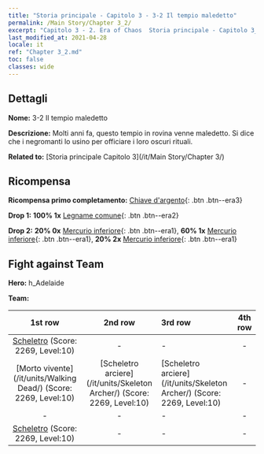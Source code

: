 ```yaml
---
title: "Storia principale - Capitolo 3 - 3-2 Il tempio maledetto"
permalink: /Main Story/Chapter 3_2/
excerpt: "Capitolo 3 - 2. Era of Chaos  Storia principale - Capitolo 3_2. 3-2 Il tempio maledetto"
last_modified_at: 2021-04-28
locale: it
ref: "Chapter 3_2.md"
toc: false
classes: wide
---
```


## Dettagli

 **Nome:** 3-2 Il tempio maledetto

 **Descrizione:** Molti anni fa, questo tempio in rovina venne maledetto. Si dice che i negromanti lo usino per officiare i loro oscuri rituali.

 **Related to:** [Storia principale Capitolo 3](/it/Main Story/Chapter 3/)

## Ricompensa

 **Ricompensa primo completamento:** [Chiave d'argento](/ItemsIT/con_693/){: .btn .btn--era3}

 **Drop 1:** **100% 1x** [Legname comune](/ItemsIT/mat_7/){: .btn .btn--era2}

 **Drop 2:** **20% 0x** [Mercurio inferiore](/ItemsIT/mat_2/){: .btn .btn--era1}, **60% 1x** [Mercurio inferiore](/ItemsIT/mat_2/){: .btn .btn--era1}, **20% 2x** [Mercurio inferiore](/ItemsIT/mat_2/){: .btn .btn--era1}


## Fight against Team
 **Hero:** h_Adelaide

 **Team:**


  | 1st row | 2nd row | 3rd row | 4th row |
  |:----:|:----:|:----|:----:|
  | [Scheletro](/it/units/Skeleton/) (Score: 2269, Level:10)  | - | - | - |
  | [Morto vivente](/it/units/Walking Dead/) (Score: 2269, Level:10)  | [Scheletro arciere](/it/units/Skeleton Archer/) (Score: 2269, Level:10)  | [Scheletro arciere](/it/units/Skeleton Archer/) (Score: 2269, Level:10)  | - |
  | - | - | - | - |
  | [Scheletro](/it/units/Skeleton/) (Score: 2269, Level:10)  | - | - | - |


